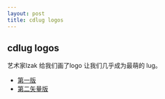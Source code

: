 ```yaml
---
layout: post
title: cdlug logos
---
```


## cdlug logos

艺术家Izak 给我们画了logo 让我们几乎成为最萌的 lug。
* [第一版](/images/raster.zip)
* [第二矢量版](/images/vectors.zip)
